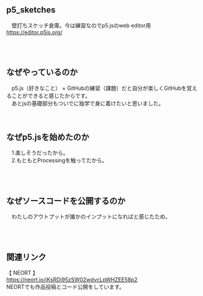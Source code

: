 ## p5_sketches
　壁打ちスケッチ倉庫。今は練習なのでp5.jsのweb editor用 https://editor.p5js.org/<br />
<br />
<br />
<br />
## なぜやっているのか
　p5.js（好きなこと） × GitHubの練習（課題）だと自分が楽しくGitHubを覚えることができると感じたからです。<br />
　あとjsの基礎部分もついでに独学で身に着けたいと思いました。
<br />
<br />
<br />
## なぜp5.jsを始めたのか
　1.楽しそうだったから。<br />
　2.もともとProcessingを触ってたから。<br />
<br />
<br />
<br />
## なぜソースコードを公開するのか
　わたしのアウトプットが誰かのインプットになればと感じたため。<br />
<br />
<br />
<br />
## 関連リンク
【 NEORT 】<br />
https://neort.io/jKsRDi95zSW02wdvcLpWHZEE58p2
<br />
NEORTでも作品投稿とコード公開をしています。
<br />
<br />

